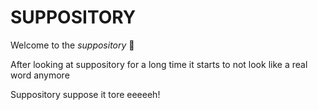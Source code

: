 # SUPPOSITORY
Welcome to the *suppository*
💩


After looking at suppository for a long time it starts to not look like a real word anymore


Suppository suppose it tore eeeeeh!
